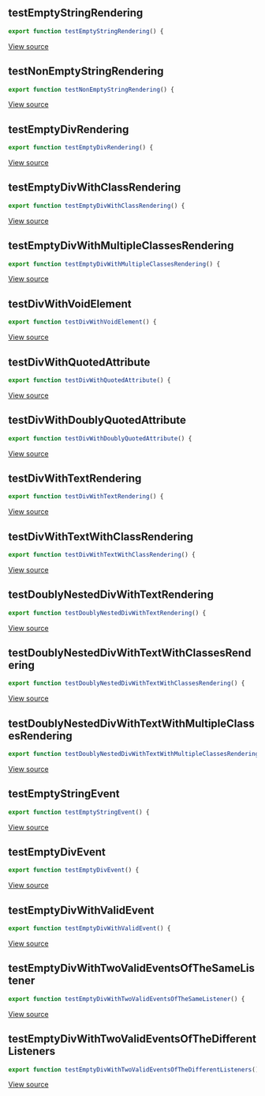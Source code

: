 ## testEmptyStringRendering
```javascript
export function testEmptyStringRendering() {
```

[View source](https://github.com/eeue56/coed/blob/main/src/coed_test.ts#L6-L6)
## testNonEmptyStringRendering
```javascript
export function testNonEmptyStringRendering() {
```

[View source](https://github.com/eeue56/coed/blob/main/src/coed_test.ts#L11-L11)
## testEmptyDivRendering
```javascript
export function testEmptyDivRendering() {
```

[View source](https://github.com/eeue56/coed/blob/main/src/coed_test.ts#L18-L18)
## testEmptyDivWithClassRendering
```javascript
export function testEmptyDivWithClassRendering() {
```

[View source](https://github.com/eeue56/coed/blob/main/src/coed_test.ts#L23-L23)
## testEmptyDivWithMultipleClassesRendering
```javascript
export function testEmptyDivWithMultipleClassesRendering() {
```

[View source](https://github.com/eeue56/coed/blob/main/src/coed_test.ts#L28-L28)
## testDivWithVoidElement
```javascript
export function testDivWithVoidElement() {
```

[View source](https://github.com/eeue56/coed/blob/main/src/coed_test.ts#L42-L42)
## testDivWithQuotedAttribute
```javascript
export function testDivWithQuotedAttribute() {
```

[View source](https://github.com/eeue56/coed/blob/main/src/coed_test.ts#L64-L64)
## testDivWithDoublyQuotedAttribute
```javascript
export function testDivWithDoublyQuotedAttribute() {
```

[View source](https://github.com/eeue56/coed/blob/main/src/coed_test.ts#L86-L86)
## testDivWithTextRendering
```javascript
export function testDivWithTextRendering() {
```

[View source](https://github.com/eeue56/coed/blob/main/src/coed_test.ts#L108-L108)
## testDivWithTextWithClassRendering
```javascript
export function testDivWithTextWithClassRendering() {
```

[View source](https://github.com/eeue56/coed/blob/main/src/coed_test.ts#L119-L119)
## testDoublyNestedDivWithTextRendering
```javascript
export function testDoublyNestedDivWithTextRendering() {
```

[View source](https://github.com/eeue56/coed/blob/main/src/coed_test.ts#L138-L138)
## testDoublyNestedDivWithTextWithClassesRendering
```javascript
export function testDoublyNestedDivWithTextWithClassesRendering() {
```

[View source](https://github.com/eeue56/coed/blob/main/src/coed_test.ts#L161-L161)
## testDoublyNestedDivWithTextWithMultipleClassesRendering
```javascript
export function testDoublyNestedDivWithTextWithMultipleClassesRendering() {
```

[View source](https://github.com/eeue56/coed/blob/main/src/coed_test.ts#L189-L189)
## testEmptyStringEvent
```javascript
export function testEmptyStringEvent() {
```

[View source](https://github.com/eeue56/coed/blob/main/src/coed_test.ts#L219-L219)
## testEmptyDivEvent
```javascript
export function testEmptyDivEvent() {
```

[View source](https://github.com/eeue56/coed/blob/main/src/coed_test.ts#L228-L228)
## testEmptyDivWithValidEvent
```javascript
export function testEmptyDivWithValidEvent() {
```

[View source](https://github.com/eeue56/coed/blob/main/src/coed_test.ts#L237-L237)
## testEmptyDivWithTwoValidEventsOfTheSameListener
```javascript
export function testEmptyDivWithTwoValidEventsOfTheSameListener() {
```

[View source](https://github.com/eeue56/coed/blob/main/src/coed_test.ts#L251-L251)
## testEmptyDivWithTwoValidEventsOfTheDifferentListeners
```javascript
export function testEmptyDivWithTwoValidEventsOfTheDifferentListeners() {
```

[View source](https://github.com/eeue56/coed/blob/main/src/coed_test.ts#L265-L265)